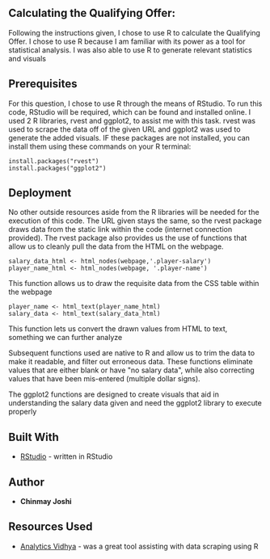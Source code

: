 ## Calculating the Qualifying Offer:

Following the instructions given, I chose to use R to calculate the Qualifying Offer. I chose to use R because I am familiar with its power as a tool for statistical analysis. I was also able to use R to generate relevant statistics and visuals

## Prerequisites

For this question, I chose to use R through the means of RStudio. To run this code, RStudio will be required, which can be found and installed online. I used 2 R libraries, rvest and ggplot2, to assist me with this task. rvest was used to scrape the data off of the given URL and ggplot2 was used to generate the added visuals. IF these packages are not installed, you can install them using these commands on your R terminal:

```
install.packages("rvest")
install.packages("ggplot2")
```

## Deployment

No other outside resources aside from the R libraries will be needed for the execution of this code. The URL given stays the same, so the rvest package draws data from the static link within the code (internet connection provided). The rvest package also provides us the use of functions that allow us to cleanly pull the data from the HTML on the webpage. 

```
salary_data_html <- html_nodes(webpage,'.player-salary')
player_name_html <- html_nodes(webpage, '.player-name')
```

This function allows us to draw the requisite data from the CSS table within the webpage

```
player_name <- html_text(player_name_html)
salary_data <- html_text(salary_data_html)
```

This function lets us convert the drawn values from HTML to text, something we can further analyze

Subsequent functions used are native to R and allow us to trim the data to make it readable, and filter out erroneous data. These functions eliminate values that are either blank or have "no salary data", while also correcting values that have been mis-entered (multiple dollar signs). 

The ggplot2 functions are designed to create visuals that aid in understanding the salary data given and need the ggplot2 library to execute properly

## Built With

* [RStudio](https://www.rstudio.com/products/rstudio/download/) - written in RStudio

## Author

* **Chinmay Joshi**

## Resources Used

* [Analytics Vidhya](https://www.analyticsvidhya.com/blog/2017/03/beginners-guide-on-web-scraping-in-r-using-rvest-with-hands-on-knowledge/) - was a great tool assisting with data scraping using R


##